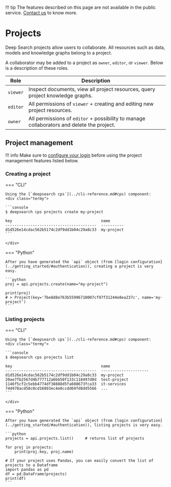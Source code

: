 !!! tip
        The features described on this page are not available in the public service. [Contact us](https://ds4sd.github.io/) to know more.

# Projects

Deep Search projects allow users to collaborate.
All resources such as data, models and knowledge graphs belong to a project.

A collaborator may be added to a project as `owner`, `editor`, or `viewer`. Below is a description of these roles.

| Role       | Description                          |
| ---------- | ------------------------------------ |
| `viewer`   | Inspect documents, view all project resources, query project knowledge graphs. |
| `editor`   | All permissions of `viewer` + creating and editing new project resources. |
| `owner`    | All permissions of `editor` + possibility to manage collaborators and delete the project. |

## Project management

!!! info
    Make sure to [configure your login](../getting_started/index.md#authentication) before
    using the project management features listed below.

### Creating a project

=== "CLI"

    Using the [`deepsearch cps`](../cli-reference.md#cps) component:
    <div class="termy">

    ```console
    $ deepsearch cps projects create my-project

    key                                       name
    ----------------------------------------  ----------
    d1d526e14cdac562b5174c2df9dd1b04c29a8c33  my-project
    ```

    </div>

=== "Python"

    After you have generated the `api` object (from [login configuration](../getting_started/#authentication)), creating a project is very easy.

    ```python
    proj = api.projects.create(name="my-project")

    print(proj)
    # > Project(key='7be8d8e763b55996710007cf97f31244e8ea237c', name='my-project')
    ```

### Listing projects

=== "CLI"

    Using the [`deepsearch cps`](../cli-reference.md#cps) component:
    <div class="termy">

    ```console
    $ deepsearch cps projects list

    key                                       name
    ----------------------------------------  ---------------------
    d1d526e14cdac562b5174c2df9dd1b04c29a8c33  my-project
    20ae7fb2567d4b777712a6bb50f133c118497d0d  test-project
    1146f5cf2c5ebb4774df38888d5fa608673fca33  it-services
    744978acd58c0cd16893ec4e0ccdd69fd8dd5566  ...
    ```

    </div>

=== "Python"

    After you have generated the `api` object (from [login configuration](../getting_started/#authentication)), listing projects is very easy.

    ```python
    projects = api.projects.list()     # returns list of projects

    for proj in projects:
        print(proj.key, proj.name)

    # If your project uses Pandas, you can easily convert the list of projects to a Dataframe
    import pandas as pd
    df = pd.DataFrame(projects)
    print(df)
    ```
